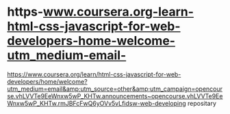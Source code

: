 # https-www.coursera.org-learn-html-css-javascript-for-web-developers-home-welcome-utm_medium-email-
https://www.coursera.org/learn/html-css-javascript-for-web-developers/home/welcome?utm_medium=email&amp;utm_source=other&amp;utm_campaign=opencourse.vhLVVTe9EeWnxw5wP_KHTw.announcements~opencourse.vhLVVTe9EeWnxw5wP_KHTw.rmJBFcFwQ6yOVv5vLfidsw-web-developing repositary
